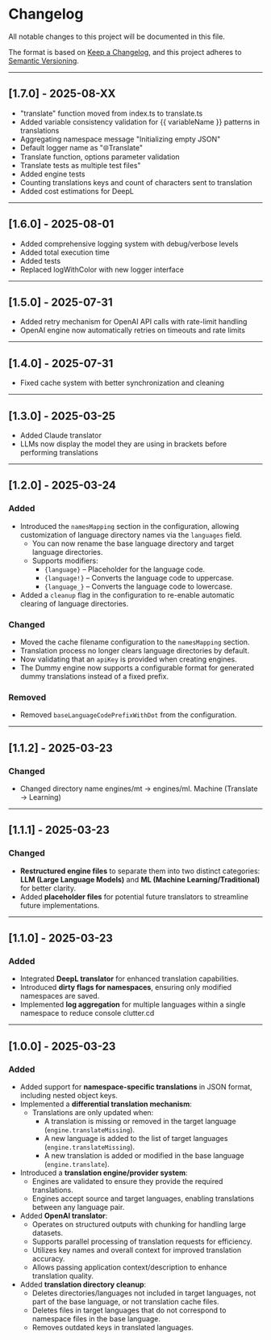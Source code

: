 # Changelog

All notable changes to this project will be documented in this file.

The format is based on [Keep a Changelog](https://keepachangelog.com/en/1.0.0/),
and this project adheres to [Semantic Versioning](https://semver.org/spec/v2.0.0.html).

---

## [1.7.0] - 2025-08-XX

- "translate" function moved from index.ts to translate.ts
- Added variable consistency validation for {{ variableName }} patterns in translations
- Aggregating namespace message "Initializing empty JSON"
- Default logger name as "🌐Translate"
- Translate function, options parameter validation
- Translate tests as multiple test files"
- Added engine tests
- Counting translations keys and count of characters sent to translation
- Added cost estimations for DeepL

---

## [1.6.0] - 2025-08-01

- Added comprehensive logging system with debug/verbose levels
- Added total execution time
- Added tests
- Replaced logWithColor with new logger interface

---

## [1.5.0] - 2025-07-31

- Added retry mechanism for OpenAI API calls with rate-limit handling
- OpenAI engine now automatically retries on timeouts and rate limits

---

## [1.4.0] - 2025-07-31

- Fixed cache system with better synchronization and cleaning

---

## [1.3.0] - 2025-03-25

- Added Claude translator
- LLMs now display the model they are using in brackets before performing translations

---

## [1.2.0] - 2025-03-24

### Added

- Introduced the `namesMapping` section in the configuration, allowing customization of language directory names via the `languages` field.
  - You can now rename the base language directory and target language directories.
  - Supports modifiers:
    - `{language}` – Placeholder for the language code.
    - `{language!}` – Converts the language code to uppercase.
    - `{language_}` – Converts the language code to lowercase.
- Added a `cleanup` flag in the configuration to re-enable automatic clearing of language directories.

### Changed

- Moved the cache filename configuration to the `namesMapping` section.
- Translation process no longer clears language directories by default.
- Now validating that an `apiKey` is provided when creating engines.
- The Dummy engine now supports a configurable format for generated dummy translations instead of a fixed prefix.

### Removed

- Removed `baseLanguageCodePrefixWithDot` from the configuration.

---

## [1.1.2] - 2025-03-23

### Changed

- Changed directory name engines/mt -> engines/ml. Machine (Translate -> Learning)

---

## [1.1.1] - 2025-03-23

### Changed
- **Restructured engine files** to separate them into two distinct categories: **LLM (Large Language Models)**
  and **ML (Machine Learning/Traditional)** for better clarity.
- Added **placeholder files** for potential future translators to streamline future implementations.

---

## [1.1.0] - 2025-03-23

### Added
- Integrated **DeepL translator** for enhanced translation capabilities.
- Introduced **dirty flags for namespaces**, ensuring only modified namespaces are saved.
- Implemented **log aggregation** for multiple languages within a single namespace to reduce console clutter.cd 

---

## [1.0.0] - 2025-03-23

### Added
- Added support for **namespace-specific translations** in JSON format, including nested object keys.
- Implemented a **differential translation mechanism**:
  - Translations are only updated when:
    - A translation is missing or removed in the target language (`engine.translateMissing`).
    - A new language is added to the list of target languages (`engine.translateMissing`).
    - A new translation is added or modified in the base language (`engine.translate`).
- Introduced a **translation engine/provider system**:
  - Engines are validated to ensure they provide the required translations.
  - Engines accept source and target languages, enabling translations between any language pair.
- Added **OpenAI translator**:
  - Operates on structured outputs with chunking for handling large datasets.
  - Supports parallel processing of translation requests for efficiency.
  - Utilizes key names and overall context for improved translation accuracy.
  - Allows passing application context/description to enhance translation quality.
- Added **translation directory cleanup**:
  - Deletes directories/languages not included in target languages, not part of the base language, or not translation cache files.
  - Deletes files in target languages that do not correspond to namespace files in the base language.
  - Removes outdated keys in translated languages.
